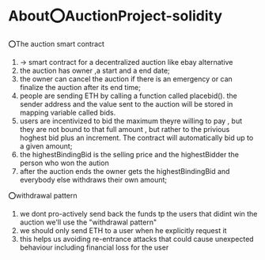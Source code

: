 # About⭕AuctionProject-solidity

⭕The auction smart contract

1) -> smart contract for a decentralized auction like ebay alternative
2) the auction has owner ,a start and a end date;
3) the owner can cancel the auction if there is an emergency or can finalize the auction after its end time;
4) people are sending ETH by calling a function called placebid(). the sender address and the value sent to the auction will be stored in mapping variable called bids.
5) users are incentivized to bid the maximum theyre willing to pay , but they are not bound to that full amount , but rather to the privious hoghest bid plus an increment.
The contract will automatically bid up to a given amount;
6) the highestBindingBid is the selling price and the highestBidder the person who won the aution
7) after the auction ends the owner gets the highestBindingBid and everybody else withdraws their own amount;

⭕withdrawal pattern

1)  we dont pro-actively send back the funds tp the users that didint win the auction we'll use the "withdrawal pattern"
2)  we should only send ETH to a user when he explicitly request it
3)  this helps us avoiding re-entrance attacks that could cause unexpected behaviour including financial loss for the user

